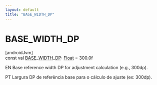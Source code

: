 ```yaml
---
layout: default
title: "BASE_WIDTH_DP"
---
```


# BASE_WIDTH_DP

[androidJvm]\
const val [BASE_WIDTH_DP](-b-a-s-e_-w-i-d-t-h_-d-p.md): [Float](https://kotlinlang.org/api/core/kotlin-stdlib/kotlin/-float/index.html) = 300.0f

EN Base reference width DP for adjustment calculation (e.g., 300dp).

PT Largura DP de referência base para o cálculo de ajuste (ex: 300dp).